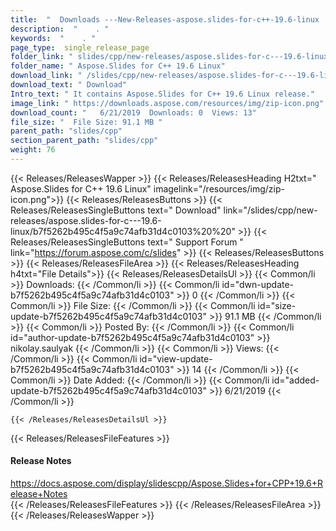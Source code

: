 ```yaml
---
title:  "  Downloads ---New-Releases-aspose.slides-for-c++-19.6-linux . " 
description:  "    . " 
keywords:  "    . " 
page_type:  single_release_page
folder_link: " slides/cpp/new-releases/aspose.slides-for-c---19.6-linux/"
folder_name: " Aspose.Slides for C++ 19.6 Linux"
download_link: " /slides/cpp/new-releases/aspose.slides-for-c---19.6-linux/b7f5262b495c4f5a9c74afb31d4c0103"
download_text: " Download"
Intro_text: " It contains Aspose.Slides for C++ 19.6 Linux release."
image_link: " https://downloads.aspose.com/resources/img/zip-icon.png"
download_count: "   6/21/2019  Downloads: 0  Views: 13"
file_size: "  File Size: 91.1 MB "
parent_path: "slides/cpp"
section_parent_path: "slides/cpp"
weight: 76 
---
```


{{< Releases/ReleasesWapper >}}
  {{< Releases/ReleasesHeading H2txt=" Aspose.Slides for C++ 19.6 Linux" imagelink="/resources/img/zip-icon.png">}}
  {{< Releases/ReleasesButtons >}}
    {{< Releases/ReleasesSingleButtons text=" Download" link="/slides/cpp/new-releases/aspose.slides-for-c---19.6-linux/b7f5262b495c4f5a9c74afb31d4c0103%20%20" >}}
    {{< Releases/ReleasesSingleButtons text=" Support Forum " link="https://forum.aspose.com/c/slides" >}}
  {{< Releases/ReleasesButtons >}}
  {{< Releases/ReleasesFileArea >}}
    {{< Releases/ReleasesHeading h4txt="File Details">}}
    {{< Releases/ReleasesDetailsUl >}}
            {{< Common/li  >}} Downloads: {{< /Common/li >}} 
      {{< Common/li id="dwn-update-b7f5262b495c4f5a9c74afb31d4c0103" >}} 0 {{< /Common/li >}} 
      {{< Common/li  >}} File Size: {{< /Common/li >}} 
      {{< Common/li id="size-update-b7f5262b495c4f5a9c74afb31d4c0103" >}} 91.1 MB {{< /Common/li >}} 
      {{< Common/li  >}} Posted By: {{< /Common/li >}} 
      {{< Common/li id="author-update-b7f5262b495c4f5a9c74afb31d4c0103" >}} nikolay.saulyak {{< /Common/li >}} 
      {{< Common/li  >}} Views: {{< /Common/li >}} 
      {{< Common/li id="view-update-b7f5262b495c4f5a9c74afb31d4c0103" >}} 14 {{< /Common/li >}} 
      {{< Common/li  >}} Date Added: {{< /Common/li >}} 
      {{< Common/li id="added-update-b7f5262b495c4f5a9c74afb31d4c0103" >}} 6/21/2019 {{< /Common/li >}} 

    {{< /Releases/ReleasesDetailsUl >}}

  {{< Releases/ReleasesFileFeatures >}}
      <h4>Release Notes</h4><div><a href="https://docs.aspose.com/display/slidescpp/Aspose.Slides+for+CPP+19.6+Release+Notes">https://docs.aspose.com/display/slidescpp/Aspose.Slides+for+CPP+19.6+Release+Notes</a></div>
  {{< /Releases/ReleasesFileFeatures >}}
 {{< /Releases/ReleasesFileArea >}}
{{< /Releases/ReleasesWapper >}}


